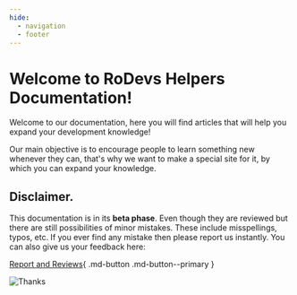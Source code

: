 ```yaml
---
hide:
  - navigation
  - footer
---
```


# Welcome to RoDevs Helpers Documentation!

Welcome to our documentation, here you will find articles that will help you expand your development knowledge!

Our main objective is to encourage people to learn something new whenever they can, that's why we want to make a special site for it, by which you can expand your knowledge.

## Disclaimer.
This documentation is in its **beta phase**. Even though they are reviewed but there are still possibilities of minor mistakes. These include misspellings, typos, etc. If you ever find any mistake then please report us instantly. You can also give us your feedback here:

[Report and Reviews](https://rodevs-helpers.github.io/Helpers-Documents/Others/Help_Us%21/){ .md-button .md-button--primary }

![Thanks](https://github.com/Rodevs-Helpers/Helpers-Documents/blob/editing/images/thanks.jpg?raw=true)
